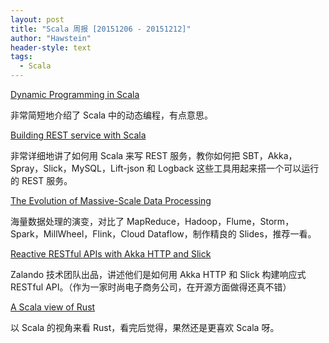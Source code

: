 ```yaml
---
layout: post
title: "Scala 周报 [20151206 - 20151212]"
author: "Hawstein"
header-style: text
tags:
  - Scala
---
```


[Dynamic Programming in Scala](http://coderdiaries.com/2015/12/08/dynamic-programming-in-scala/)

非常简短地介绍了 Scala 中的动态编程，有点意思。

[Building REST service with Scala](http://sysgears.com/articles/building-rest-service-with-scala/)

非常详细地讲了如何用 Scala 来写 REST 服务，教你如何把 SBT，Akka，Spray，Slick，MySQL，Lift-json 和 Logback 这些工具用起来搭一个可以运行的 REST 服务。

[The Evolution of Massive-Scale Data Processing](https://docs.google.com/presentation/d/10vs2PnjynYMtDpwFsqmSePtMnfJirCkXcHZ1SkwDg-s/present?slide=id.g63ca2a7cd_0_527)

海量数据处理的演变，对比了 MapReduce，Hadoop，Flume，Storm，Spark，MillWheel，Flink，Cloud Dataflow，制作精良的 Slides，推荐一看。

[Reactive RESTful APIs with Akka HTTP and Slick](https://tech.zalando.com/blog/video-reactive-restful-apis-with-akka-http-and-slick/)

Zalando 技术团队出品，讲述他们是如何用 Akka HTTP 和 Slick 构建响应式 RESTful API。（作为一家时尚电子商务公司，在开源方面做得还真不错）

[A Scala view of Rust](http://koeninger.github.io/scala-view-of-rust/#1)

以 Scala 的视角来看 Rust，看完后觉得，果然还是更喜欢 Scala 呀。
